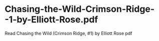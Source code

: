 # Chasing-the-Wild-Crimson-Ridge--1-by-Elliott-Rose.pdf
Read Chasing the Wild (Crimson Ridge, #1) by Elliott Rose pdf
